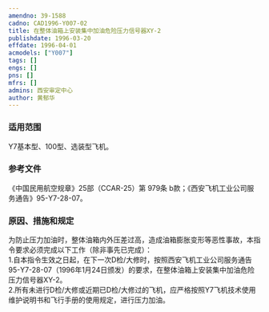 ```yaml
---
amendno: 39-1588  
cadno: CAD1996-Y007-02  
title: 在整体油箱上安装集中加油危险压力信号器XY-2  
publishdate: 1996-03-20  
effdate: 1996-04-01  
acmodels: ["Y007"]  
tags: []  
engs: []  
pns: []  
mfrs: []  
admins: 西安审定中心  
author: 黄郁华  
---
```

  
### 适用范围  
Y7基本型、100型、选装型飞机。  
  
<!--more-->  
### 参考文件  
  《中国民用航空规章》25部（CCAR-25）第 979条 b款；《西安飞机工业公司服务通告》95-Y7-28-07。  
  
### 原因、措施和规定  

  为防止压力加油时，整体油箱内外压差过高，造成油箱膨胀变形等恶性事故，本指令要求必须完成以下工作（除非事先已完成）：  
  1.自本指令生效之日起，在下一次D检/大修时，按照西安飞机工业公司服务通告95-Y7-28-07（1996年1月24日颁发）的要求，在整体油箱上安装集中加油危险压力信号器XY-2。  
  2.所有未进行D检/大修或近期已D检/大修过的飞机，应严格按照Y7飞机技术使用维护说明书和飞行手册的使用规定，进行压力加油。  
  
